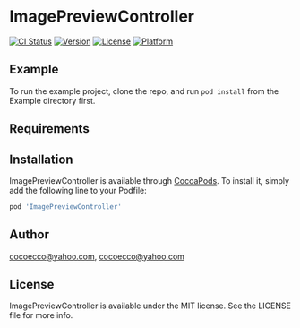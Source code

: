 # ImagePreviewController

[![CI Status](http://img.shields.io/travis/cocoecco@yahoo.com/ImagePreviewController.svg?style=flat)](https://travis-ci.org/cocoecco@yahoo.com/ImagePreviewController)
[![Version](https://img.shields.io/cocoapods/v/ImagePreviewController.svg?style=flat)](http://cocoapods.org/pods/ImagePreviewController)
[![License](https://img.shields.io/cocoapods/l/ImagePreviewController.svg?style=flat)](http://cocoapods.org/pods/ImagePreviewController)
[![Platform](https://img.shields.io/cocoapods/p/ImagePreviewController.svg?style=flat)](http://cocoapods.org/pods/ImagePreviewController)

## Example

To run the example project, clone the repo, and run `pod install` from the Example directory first.

## Requirements

## Installation

ImagePreviewController is available through [CocoaPods](http://cocoapods.org). To install
it, simply add the following line to your Podfile:

```ruby
pod 'ImagePreviewController'
```

## Author

cocoecco@yahoo.com, cocoecco@yahoo.com

## License

ImagePreviewController is available under the MIT license. See the LICENSE file for more info.

